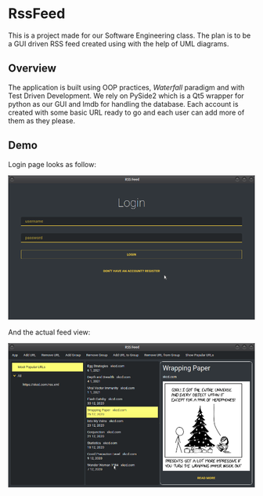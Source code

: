 # RssFeed

This is a project made for our Software Engineering class.
The plan is to be a GUI driven RSS feed created using with the help of UML diagrams.

## Overview

The application is built using OOP practices, _Waterfall_ paradigm and with Test Driven Development.
We rely on PySide2 which is a Qt5 wrapper for python as our GUI and lmdb for handling the database.
Each account is created with some basic URL ready to go and each user can add more of them as they please.

## Demo

Login page looks as follow:

![loginview](vpp/login.png "Login")

And the actual feed view:

![feedview](vpp/feed.png "Feed")
